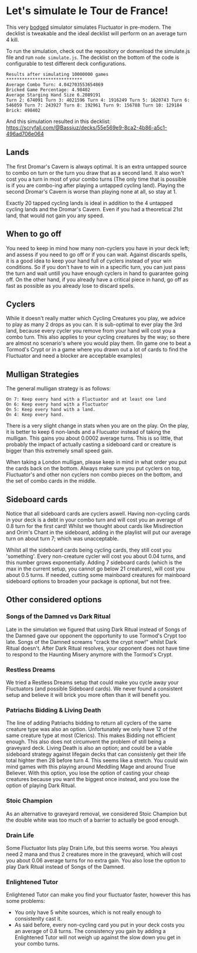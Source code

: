 # Let's simulate le Tour de France! 

This very [bodged](https://www.youtube.com/watch?v=lIFE7h3m40U) simulator simulates Fluctuator in pre-modern. The decklist is tweakable and the ideal decklist will perform on an average turn 4 kill.

To run the simulation, check out the repository or donwnload the simulate.js file and run `node simulate.js`. The decklist on the bottom of the code is configurable to test different deck configurations.

```
Results after simulating 10000000 games
*****************************
Average Combo Turn: 4.042703553654869
Bricked Game Percentage: 4.98402
Average Starging Hand Size 6.2089191
Turn 2: 674091 Turn 3: 4021596 Turn 4: 1916249 Turn 5: 1620743 Turn 6: 546059 Turn 7: 243927 Turn 8: 192961 Turn 9: 156788 Turn 10: 129184 Brick: 498402
```

And this simulation resulted in this decklist:
https://scryfall.com/@Bassiuz/decks/55e569e9-8ca2-4b86-a5c1-496ad706e064

## Lands
The first Dromar's Cavern is always optimal. It is an extra untapped source to combo on turn or the turn you draw that as a second land. It also won't cost you a turn in most of your combo turns (The only time that is possible is if you are combo-ing after playing a untapped cycling land).
Playing the second Dromar's Cavern is worse than playing none at all, so stay at 1.

Exactly 20 tapped cycling lands is ideal in addition to the 4 untapped cycling lands and the Dromar's Cavern. Even if you had a theoretical 21st land, that would not gain you any speed.

## When to go off
You need to keep in mind how many non-cyclers you have in your deck left; and assess if you need to go off or if you can wait. Against discards spells, it is a good idea to keep your hand full of cyclers instead of your win conditions. So if you don't have to win in a specific turn, you can just pass the turn and wait untill you have enough cyclers in hand to guarantee going off. On the other hand, if you already have a critical piece in hand, go off as fast as possible as you already lose to discard spells.

## Cyclers
While it doesn't really matter which Cycling Creatures you play, we advice to play as many 2 drops as you can. It is sub-optimal to ever play the 3rd land, because every cycler you remove from your hand will cost you a combo turn.
This also applies to your cycling creatures by the way; so there are almost no scenario's where you would play them. (In game one to beat a Tormod's Crypt or in a game where you drawn out a lot of cards to find the Fluctuator and need a blocker are acceptable examples)

## Mulligan Strategies

The general mulligan strategy is as follows:

```
On 7: Keep every hand with a Fluctuator and at least one land
On 6: Keep every hand with a Fluctuator
On 5: Keep every hand with a land.
On 4: Keep every hand.
```

There is a very slight change in stats when you are on the play. On the play, it is better to keep 6 non-lands and a Flucuator instead of taking the mulligan. This gains you about 0.0002 average turns. This is so little, that probably the impact of actually casting a sideboard card or creature is bigger than this extremely small speed gain.

When taking a London mulligan, please keep in mind in what order you put the cards back on the bottom. Always make sure you put cyclers on top, Fluctuator's and other non cyclers non combo pieces on the bottom, and the set of combo cards in the middle. 
## Sideboard cards
Notice that all sideboard cards are cyclers aswell. Having non-cycling cards in your deck is a debt in your combo turn and will cost you an average of 0.8 turn for the first card!
Whilst we thought about cards like Misdirection and Orim's Chant in the sideboard, adding in the playlist will put our average turn on about turn 7; which was unacceptable.

Whilst all the sideboard cards being cycling cards, they still cost you 'something'. Every non-creature cycler will cost you about 0.04 turns, and this number grows exponentially. Adding 7 sideboard cards (which is the max in the current setup, you cannot go below 21 creatures), will cost you about 0.5 turns.
If needed, cutting some mainboard creatures for mainboard sideboard options to broaden your package is optional, but not free.

## Other considered options
### Songs of the Damned vs Dark Ritual
Late in the simulation we figured that using Dark Ritual instead of Songs of the Damned gave our opponent the opportunity to use Tormod's Crypt too late. Songs of the Damned screams "crack the crypt now!" whilst Dark Ritual doesn't. After Dark Ritual resolves, your opponent does not have time to respond to the Haunting Misery anymore with the Tormod's Crypt.
### Restless Dreams
We tried a Restless Dreams setup that could make you cycle away your Fluctuators (and possible Sideboard cards). We never found a consistent setup and believe it will brick you more often than it will benefit you.
### Patriachs Bidding & Living Death
The line of adding Patriachs bidding to return all cyclers of the same creature type was also an option. Unfortunately we only have 12 of the same creature type at most (Clerics). This makes Bidding not efficient enough. This also does not circumvent the problem of still being a graveyard deck.
Living Death is also an option; and could be a viable sideboard strategy against lifegain decks that can consistenly get their life total highter then 28 before turn 4. This seems like a stretch. You could win mind games with this playing around Meddling Mage and around True Believer. With this option, you lose the option of casting your cheap creatures because you want the biggest once instead, and you lose the option of playing Dark Ritual.
### Stoic Champion
As an alternative to graveyard removal, we considered Stoic Champion but the double white was too much of a barrier to actually be good enough.
### Drain Life
Some Fluctuator lists play Drain Life, but this seems worse. You always need 2 mana and thus 2 creatures more in the graveyard, which will cost you about 0.06 average turns for no extra gain. You also lose the option to play Dark Ritual instead of Songs of the Damned.
### Enlightened Tutor
Enlightened Tutor can make you find your fluctuator faster, however this has some problems:
- You only have 5 white sources, which is not really enough to consistenlty cast it.
- As said before, every non-cycling card you put in your deck costs you an average of 0.8 turns. The consistency you gain by adding a Enlightened Tutor will not weigh up against the slow down you get in your combo turns.
